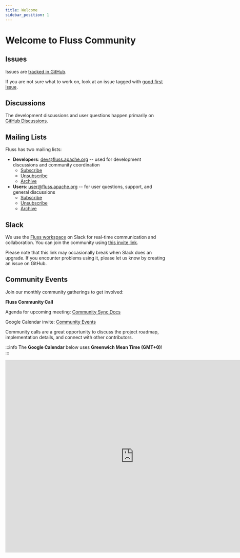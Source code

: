 ```yaml
---
title: Welcome
sidebar_position: 1
---
```


<!--
 Licensed to the Apache Software Foundation (ASF) under one
 or more contributor license agreements.  See the NOTICE file
 distributed with this work for additional information
 regarding copyright ownership.  The ASF licenses this file
 to you under the Apache License, Version 2.0 (the
 "License"); you may not use this file except in compliance
 with the License.  You may obtain a copy of the License at

      http://www.apache.org/licenses/LICENSE-2.0

 Unless required by applicable law or agreed to in writing, software
 distributed under the License is distributed on an "AS IS" BASIS,
 WITHOUT WARRANTIES OR CONDITIONS OF ANY KIND, either express or implied.
 See the License for the specific language governing permissions and
 limitations under the License.
-->

# Welcome to Fluss Community

## Issues
Issues are [tracked in GitHub](https://github.com/apache/fluss/issues).

If you are not sure what to work on, look at an issue tagged with [good first issue](https://github.com/apache/fluss/labels/good%20first%20issue).

## Discussions

The development discussions and user questions happen primarily on [GitHub Discussions](https://github.com/alibaba/fluss/discussions).

## Mailing Lists
Fluss has two mailing lists:
* **Developers**: dev@fluss.apache.org -- used for development discussions and community coordination
    * [Subscribe](mailto:dev-subscribe@fluss.apache.org)
    * [Unsubscribe](mailto:dev-unsubscribe@fluss.apache.org)
    * [Archive](https://lists.apache.org/list.html?dev@fluss.apache.org)
* **Users**: user@fluss.apache.org -- for user questions, support, and general discussions
    * [Subscribe](mailto:user-subscribe@fluss.apache.org)
    * [Unsubscribe](mailto:user-unsubscribe@fluss.apache.org)
    * [Archive](https://lists.apache.org/list.html?user@fluss.apache.org)

## Slack
We use the [Fluss workspace](https://apache-fluss.slack.com/) on Slack for real-time communication and collaboration. You can join the community using [this invite link](https://join.slack.com/t/apache-fluss/shared_invite/zt-33wlna581-QAooAiCmnYboJS8D_JUcYw).

Please note that this link may occasionally break when Slack does an upgrade. If you encounter problems using it, please let us know by creating an issue on GitHub.

## Community Events
Join our monthly community gatherings to get involved:

**Fluss Community Call**

Agenda for upcoming meeting: [Community Sync Docs](https://docs.google.com/document/d/18b7G_dvYx-1FogV7LWEFMHXze5D5T9XZ3h9zSU75dDA/edit?tab=t.0#heading=h.w6zqoksn877i)

Google Calendar invite: [Community Events](https://calendar.google.com/calendar/u/0?cid=MjUzMjY2OTFkY2FmNmRiYjk5MzllZmUxNDliYjg1ZjI4ODhhNjU0YzY5Mzc2M2IyZDQ1NzIwNTAyZGU1MjZmOEBncm91cC5jYWxlbmRhci5nb29nbGUuY29t)

Community calls are a great opportunity to discuss the project roadmap, implementation details, and connect with other contributors.

:::info
The **Google Calendar** below uses **Greenwich Mean Time (GMT+0)**!
:::

<iframe src="https://calendar.google.com/calendar/embed?src=25326691dcaf6dbb9939efe149bb85f2888a654c693763b2d45720502de526f8%40group.calendar.google.com&ctz=Greenwich" width="800" height="600" frameborder="0" scrolling="no"></iframe>